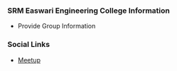 ### SRM Easwari Engineering College Information
* Provide Group Information

### Social Links
* [Meetup](#)


